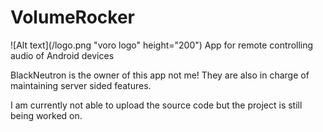 # VolumeRocker
![Alt text](/logo.png "voro logo" height="200")
App for remote controlling audio of Android devices

BlackNeutron is the owner of this app not me!
They are also in charge of maintaining server sided features.


I am currently not able to upload the source code but the project is still being worked on.
